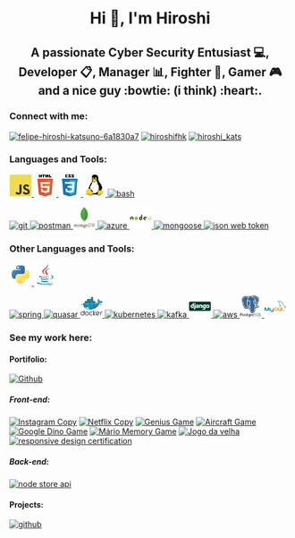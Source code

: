 <h1 align="center">Hi 👋, I'm Hiroshi</h1>
<h2 align="center">A passionate Cyber Security Entusiast 💻, Developer 📋, Manager 📊, Fighter 👊, Gamer 🎮 and a nice guy :bowtie: (i think) :heart:.</h3>

<h3 align="left">Connect with me:</h3>
<p align="left">
<a href="https://linkedin.com/in/felipe-hiroshi-katsuno-6a1830a7" target="blank"><img align="center" src="https://www.vectorlogo.zone/logos/linkedin/linkedin-icon.svg" alt="felipe-hiroshi-katsuno-6a1830a7" height="30" width="40" /></a>
<a href="https://fb.com/hiroshifhk" target="blank"><img align="center" src="https://www.vectorlogo.zone/logos/facebook/facebook-official.svg" alt="hiroshifhk" height="30" width="40" /></a>
<a href="https://instagram.com/hiroshi_kats" target="blank"><img align="center" src="https://www.vectorlogo.zone/logos/instagram/instagram-icon.svg" alt="hiroshi_kats" height="30" width="40" /></a>
</p>

<h3 align="left">Languages and Tools:</h3>
<p align="left">
	<a href="https://developer.mozilla.org/en-US/docs/Web/JavaScript" target="_blank"> <img src="https://raw.githubusercontent.com/devicons/devicon/master/icons/javascript/javascript-original.svg" alt="javascript" width="40" height="40"/> </a>
	<a href="https://www.w3.org/html/" target="_blank"> <img src="https://raw.githubusercontent.com/devicons/devicon/master/icons/html5/html5-original-wordmark.svg" alt="html5" width="40" height="40"/> </a>
	<a href="https://www.w3schools.com/css/" target="_blank"> <img src="https://raw.githubusercontent.com/devicons/devicon/master/icons/css3/css3-original-wordmark.svg" alt="css3" width="40" height="40"/> </a>
	<a href="https://www.linux.org/" target="_blank"> <img src="https://raw.githubusercontent.com/devicons/devicon/master/icons/linux/linux-original.svg" alt="linux" width="40" height="40"/> </a>
	<a href="https://www.gnu.org/software/bash/" target="_blank"> <img src="https://www.vectorlogo.zone/logos/gnu_bash/gnu_bash-icon.svg" alt="bash" width="40" height="40"/> </a>
</p>
<p>
	<a href="https://git-scm.com/" target="_blank"> <img src="https://www.vectorlogo.zone/logos/git-scm/git-scm-icon.svg" alt="git" width="40" height="40"/> </a>
	<a href="https://postman.com" target="_blank"> <img src="https://www.vectorlogo.zone/logos/getpostman/getpostman-icon.svg" alt="postman" width="40" height="40"/> </a>
	<a href="https://www.mongodb.com/" target="_blank"> <img src="https://raw.githubusercontent.com/devicons/devicon/master/icons/mongodb/mongodb-original-wordmark.svg" alt="mongodb" width="40" height="40"/> </a>
	<a href="https://azure.microsoft.com" target="_blank"> <img src="https://www.vectorlogo.zone/logos/microsoft_azure/microsoft_azure-ar21.svg" alt="azure" width="60" height="40"/> </a>
	<a href="https://nodejs.org/en/" target="_blank"> <img src="https://raw.githubusercontent.com/devicons/devicon/master/icons/nodejs/nodejs-original-wordmark.svg" alt="nodejs" width="40" height="40"/> </a>
	<a href="https://mongoosejs.com/" target="_blank"> <img src="https://mongoosejs.com/docs/images/mongoose5_62x30_transparent.png" alt="mongoose" width="40" height="40"/> </a>
	<a href="https://jwt.io/" target="_blank"> <img src="https://cdn.worldvectorlogo.com/logos/jwtio-json-web-token.svg" alt="json web token" width="50" height="40"/> </a>
	
	
	
</p>
<h3 align="left">Other Languages and Tools:</h3>
<p align="left">
	<a href="https://www.python.org" target="_blank"> <img src="https://raw.githubusercontent.com/devicons/devicon/master/icons/python/python-original.svg" alt="python" width="40" height="40"/> </a>
		<a href="https://www.java.com" target="_blank"> <img src="https://raw.githubusercontent.com/devicons/devicon/master/icons/java/java-original.svg" alt="java" width="40" height="40"/> </a>
</p>
<p>
	<a href="https://spring.io/" target="_blank"> <img src="https://www.vectorlogo.zone/logos/springio/springio-icon.svg" alt="spring" width="40" height="40"/> </a>
	<a href="https://quasar.dev/" target="_blank"> <img src="https://cdn.quasar.dev/logo/svg/quasar-logo.svg" alt="quasar" width="40" height="40"/> </a>
	<a href="https://www.docker.com/" target="_blank"> <img src="https://raw.githubusercontent.com/devicons/devicon/master/icons/docker/docker-original-wordmark.svg" alt="docker" width="40" height="40"/> </a>
	<a href="https://kubernetes.io" target="_blank"> <img src="https://www.vectorlogo.zone/logos/kubernetes/kubernetes-icon.svg" alt="kubernetes" width="40" height="40"/> </a>
	<a href="https://kafka.apache.org/" target="_blank"> <img src="https://www.vectorlogo.zone/logos/apache_kafka/apache_kafka-icon.svg" alt="kafka" width="40" height="40"/> </a>
	<a href="https://www.djangoproject.com/" target="_blank"> <img src="https://raw.githubusercontent.com/devicons/devicon/master/icons/django/django-original.svg" alt="django" width="40" height="40"/> </a>
	<a href="https://aws.amazon.com" target="_blank"> <img src="https://www.vectorlogo.zone/logos/amazon_aws/amazon_aws-icon.svg" alt="aws" width="40" height="40"/> </a>
	<a href="https://www.postgresql.org" target="_blank"> <img src="https://raw.githubusercontent.com/devicons/devicon/master/icons/postgresql/postgresql-original-wordmark.svg" alt="postgresql" width="40" height="40"/> </a>
	<a href="https://www.mysql.com/" target="_blank"> <img src="https://raw.githubusercontent.com/devicons/devicon/master/icons/mysql/mysql-original-wordmark.svg" alt="mysql" width="40" height="40"/> </a>
</p>

<h3 align="left">See my work here:</h3>
<h4 align="left">Portifolio:</h4>
<p>
	<a href="https://github.com/HiroshiFK/portifolio" target="_blank"> <img src="https://www.vectorlogo.zone/logos/github/github-tile.svg" alt="Github" width="40" height"30"/></a>
</p>
<h5 align="left">Front-end:</h5>
<p>
	<a href="https://github.com/HiroshiFK/portifolio/tree/main/HTML%20e%20CSS/Desafios%20Digital%20innovation%20One/Recriando%20a%20p%C3%A1gina%20inicial%20do%20Instagram" target="_blank"> <img src="https://user-images.githubusercontent.com/75752123/115879459-100b0b00-a420-11eb-92a7-9e37a6d8ca2b.jpg" alt="Instagram Copy" width="160" height="80"/></a>
	<a href="https://github.com/HiroshiFK/portifolio/tree/main/HTML%20e%20CSS/Desafios%20Digital%20innovation%20One/Recriando%20a%20interface%20do%20Netflix" target="_blank"> <img src="https://user-images.githubusercontent.com/75752123/115881384-100c0a80-a422-11eb-8573-caaae50b3962.jpg" alt="Netflix Copy" width="160" height="80"/></a>
	<a href="https://github.com/HiroshiFK/portifolio/tree/main/HTML%20CSS%20e%20JS/Desafios%20Digital%20innovation%20One/Jogo%20de%20mem%C3%B3ria%20estilo%20Genius" target="_blank"> <img src="https://user-images.githubusercontent.com/75752123/115877378-c02b4480-a41d-11eb-8e64-ec9a34f246b5.jpg" alt="Genius Game" width="160" height="80"/></a>
	<a href="https://github.com/HiroshiFK/portifolio/tree/main/HTML%20CSS%20e%20JS/Desafios%20Digital%20innovation%20One/Jogo%20de%20Naves" target="_blank"> <img src="https://user-images.githubusercontent.com/75752123/115877898-52cbe380-a41e-11eb-8fb8-3b7412dc44a6.jpg" alt="Aircraft Game"
width="160" height="80"/></a>
	<a href="https://github.com/HiroshiFK/portifolio/tree/main/HTML%20CSS%20e%20JS/Desafios%20Digital%20innovation%20One/Jogo%20do%20dinossauro" target="_blank"> <img src="https://user-images.githubusercontent.com/75752123/117145110-2488c500-ad89-11eb-8dea-a997f6b37556.jpg" alt="Google Dino Game" width="160" height="80"/></a>
	<a href="https://github.com/HiroshiFK/portifolio/tree/main/HTML%20CSS%20e%20JS/Desafios%20Digital%20innovation%20One/Jogo%20da%20mem%C3%B3ria" target="_blank"> <img src="https://user-images.githubusercontent.com/75752123/117145664-c4465300-ad89-11eb-995d-a6c6bf27193a.jpg" alt="Mário Memory Game" width="160" height="80"/></a>
	<a href="https://github.com/HiroshiFK/portifolio/tree/main/HTML%20CSS%20e%20JS/Desafios%20Digital%20innovation%20One/Jogo%20da%20velha" target="_blank"> <img src="https://user-images.githubusercontent.com/75752123/117442934-c9cca600-af0d-11eb-8c7e-614def58b047.jpg" alt="Jogo da velha" width="70" height"70"/></a>
	<a href="https://github.com/HiroshiFK/portfolio/tree/main/HTML%20e%20CSS/Responsive%20Web%20Design%20Certification" target="_blank"> <img src="https://user-images.githubusercontent.com/75752123/117860830-1fcf7f80-b267-11eb-82f4-89bdd5522678.jpg" alt="responsive design certification" width="110" height="110"/> </a>
</p>
<h5 align="left">Back-end:</h5>
<p>
	<a href="https://github.com/HiroshiFK/portfolio/tree/main/Nodejs/node-store-api" target="_blank"><img src="https://user-images.githubusercontent.com/75752123/119691840-48d44080-be21-11eb-99f7-89837d5bb261.jpg" alt="node store api" width="130" height="100"/> </a>
</p>
<h4 align="left">Projects:</h4>
<p>
	<a href="https://github.com/HiroshiFK/projects" target="_blank"> <img src="https://www.vectorlogo.zone/logos/github/github-icon.svg" alt="github" width="40" height"30"/></a>
</p>
